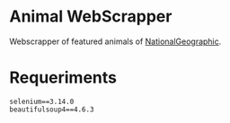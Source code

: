 # Animal WebScrapper

Webscrapper of featured animals of [NationalGeographic](https://www.nationalgeographic.com/animals/index/).

# Requeriments
```
selenium==3.14.0
beautifulsoup4==4.6.3
```